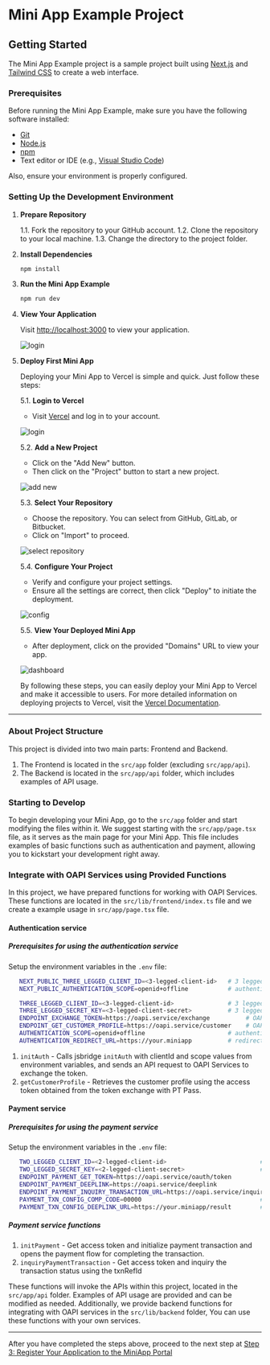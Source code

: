 # Mini App Example Project

## Getting Started

The Mini App Example project is a sample project built using [Next.js](https://nextjs.org/) and [Tailwind CSS](https://tailwindcss.com/) to create a web interface.

### Prerequisites

Before running the Mini App Example, make sure you have the following software installed:

- [Git](https://git-scm.com/)
- [Node.js](https://nodejs.org/)
- [npm](https://www.npmjs.com/)
- Text editor or IDE (e.g., [Visual Studio Code](https://code.visualstudio.com/))

Also, ensure your environment is properly configured.

### Setting Up the Development Environment

1. **Prepare Repository**

   1.1. Fork the repository to your GitHub account.
   1.2. Clone the repository to your local machine.
   1.3. Change the directory to the project folder.

2. **Install Dependencies**

   ```bash
   npm install
   ```

3. **Run the Mini App Example**

   ```bash
   npm run dev
   ```

4. **View Your Application**

   Visit [http://localhost:3000](http://localhost:3000) to view your application.

   ![login](./instruction/screen/1.png)

5. **Deploy First Mini App**

   Deploying your Mini App to Vercel is simple and quick. Just follow these steps:

   5.1. **Login to Vercel**
      - Visit [Vercel](https://vercel.com/) and log in to your account.

      ![login](./instruction/deploy-to-vercel/1.png)

   5.2. **Add a New Project**
      - Click on the "Add New" button.
      - Then click on the "Project" button to start a new project.

      ![add new](./instruction/deploy-to-vercel/2.png)

   5.3. **Select Your Repository**
      - Choose the repository. You can select from GitHub, GitLab, or Bitbucket.
      - Click on "Import" to proceed.

      ![select repository](./instruction/deploy-to-vercel/3.png)

   5.4. **Configure Your Project**
      - Verify and configure your project settings.
      - Ensure all the settings are correct, then click "Deploy" to initiate the deployment.

      ![config](./instruction/deploy-to-vercel/4.png)

   5.5. **View Your Deployed Mini App**
      - After deployment, click on the provided "Domains" URL to view your app.

      ![dashboard](./instruction/deploy-to-vercel/5.png)

   By following these steps, you can easily deploy your Mini App to Vercel and make it accessible to users. For more detailed information on deploying projects to Vercel, visit the [Vercel Documentation](https://vercel.com/docs).

----

### About Project Structure

This project is divided into two main parts: Frontend and Backend.

1. The Frontend is located in the `src/app` folder (excluding `src/app/api`).
2. The Backend is located in the `src/app/api` folder, which includes examples of API usage.

### Starting to Develop

To begin developing your Mini App, go to the `src/app` folder and start modifying the files within it. We suggest starting with the `src/app/page.tsx` file, as it serves as the main page for your Mini App. This file includes examples of basic functions such as authentication and payment, allowing you to kickstart your development right away.

### Integrate with OAPI Services using Provided Functions

In this project, we have prepared functions for working with OAPI Services. These functions are located in the `src/lib/frontend/index.ts` file and we create a example usage in `src/app/page.tsx` file.

#### Authentication service

##### Prerequisites for using the authentication service

Setup the environment variables in the `.env` file:

```bash
   NEXT_PUBLIC_THREE_LEGGED_CLIENT_ID=<3-legged-client-id>   # 3 legged client id value from OAPI Portal. Use for initAuth via jsbridge. it must be the same as the `THREE_LEGGED_CLIENT_ID` in backend config
   NEXT_PUBLIC_AUTHENTICATION_SCOPE=openid+offline           # authentication scope value from OAPI Portal. Use for initAuth via jsbridge. it must be the same as the `AUTHENTICATION_SCOPE` in backend config

   THREE_LEGGED_CLIENT_ID=<3-legged-client-id>               # 3 legged client id value from OAPI Portal
   THREE_LEGGED_SECRET_KEY=<3-legged-client-secret>          # 3 legged secret key value from OAPI Portal
   ENDPOINT_EXCHANGE_TOKEN=https://oapi.service/exchange          # OAPI Service endpoint for exchange token
   ENDPOINT_GET_CUSTOMER_PROFILE=https://oapi.service/customer    # OAPI Service endpoint for get customer profile
   AUTHENTICATION_SCOPE=openid+offline                       # authentication scope from OAPI Portal sparated by '+', example: openid+offline
   AUTHENTICATION_REDIRECT_URL=https://your.miniapp          # redirect url. it must be the same as the authentication redirect url in OAPI Portal and default destination url in miniapp Portal
```

1. `initAuth` - Calls jsbridge `initAuth` with clientId and scope values from environment variables, and sends an API request to OAPI Services to exchange the token.
2. `getCustomerProfile` - Retrieves the customer profile using the access token obtained from the token exchange with PT Pass.

#### Payment service

##### Prerequisites for using the payment service

Setup the environment variables in the `.env` file:

```bash
   TWO_LEGGED_CLIENT_ID=<2-legged-client-id>                          # 2 legged client id value from OAPI Portal
   TWO_LEGGED_SECRET_KEY=<2-legged-client-secret>                     # 2 legged secret key value from OAPI Portal
   ENDPOINT_PAYMENT_GET_TOKEN=https://oapi.service/oauth/token             # OAPI Service endpoint for get 2 legged token        
   ENDPOINT_PAYMENT_DEEPLINK=https://oapi.service/deeplink                 # OAPI Service endpoint for get payment deeplink
   ENDPOINT_PAYMENT_INQUIRY_TRANSACTION_URL=https://oapi.service/inquiry   # OAPI Service endpoint for inquiry transaction
   PAYMENT_TXN_CONFIG_COMP_CODE=00000                                 # company code value from OAPI Portal in merchant configuration
   PAYMENT_TXN_CONFIG_DEEPLINK_URL=https://your.miniapp/result        # deeplink url for return to app after payment completed
```

##### Payment service functions

1. `initPayment` - Get access token and initialize payment transaction and opens the payment flow for completing the transaction.
2. `inquiryPaymentTransaction` - Get access token and inquiry the transaction status using the txnRefId

These functions will invoke the APIs within this project, located in the `src/app/api` folder. Examples of API usage are provided and can be modified as needed. Additionally, we provide backend functions for integrating with OAPI services in the `src/lib/backend` folder, You can use these functions with your own services.

----

After you have completed the steps above,  proceed to the next step at [Step 3: Register Your Application to the MiniApp Portal](https://ktbinnovation.atlassian.net/wiki/spaces/MA/pages/3832611660/1st+Mini+App+Hello+World#Step-3%3A-Register-Your-Application-to-the-MiniApp-Portal)
